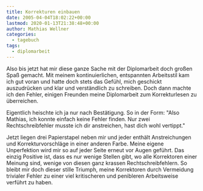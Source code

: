 ```yaml
---
title: Korrekturen einbauen
date: 2005-04-04T18:02:22+00:00
lastmod: 2020-01-13T21:38:48+00:00
author: Mathias Wellner
categories:
  - tagebuch
tags:
  - diplomarbeit
---
```

Also bis jetzt hat mir diese ganze Sache mit der Diplomarbeit doch großen Spaß gemacht. Mit meinem kontinuierlichen, entspannten Arbeitsstil kam ich gut voran und hatte doch stets das Gefühl, mich geschickt auszudrücken und klar und verständlich zu schreiben. Doch dann machte ich den Fehler, einigen Freunden meine Diplomarbeit zum Korrekturlesen zu überreichen.
<!--more-->

Eigentlich heischte ich ja nur nach Bestätigung. So in der Form: "Also Mathias, ich konnte einfach keine Fehler finden. Nur zwei Rechtschreibfehler musste ich dir anstreichen, hast dich wohl vertippt."

Jetzt liegen drei Papierstapel neben mir und jeder enthält Anstreichungen und Korrekturvorschläge in einer anderen Farbe. Meine eigene Unperfektion wird mir so auf jeder Seite erneut vor Augen geführt. Das einzig Positive ist, dass es nur wenige Stellen gibt, wo alle Korrektoren einer Meinung sind, wenige von diesen ganz krassen Rechtschreibfehlern. So bleibt mir doch dieser stille Triumph, meine Korrektoren durch Vermeidung trivialer Fehler zu einer viel kritischeren und penibleren Arbeitsweise verführt zu haben.